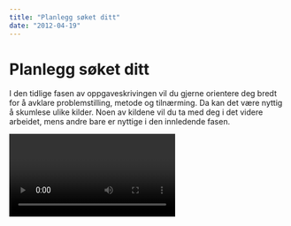 ```yaml
---
title: "Planlegg søket ditt"
date: "2012-04-19"
---
```


# Planlegg søket ditt 

I den tidlige fasen av oppgaveskrivingen vil du gjerne orientere deg bredt for å avklare problemstilling, metode og tilnærming. Da kan det være nyttig å skumlese ulike kilder. Noen av kildene vil du ta med deg i det videre arbeidet, mens andre bare er nyttige i den innledende fasen.

<Video id="KFbQV7If_ZY" title="Planlegg søket ditt" />

## Finn bakgrunnsinformasjon

*	Generelle oppslagsverk som _Store norske leksikon_ dekker et vidt spekter av emner og gir pekere til mer dyptgående kilder.
*	Fagspesifikke oppslagsverk (for eksempel _International Encyclopedia of the Social & Behavioral Sciences_) gir grundige innføringer. Forfatterne er eksperter på sine felt og har kartlagt den sentrale litteraturen i oversiktsartikler.
*	Lærebøker gir innføring i og henvisninger til kilder som går mer i dybden.
*	Gjennom  _Nasjonalbibliotekets digitale avistjeneste_ får du tilgang til den norske samfunnsdebatten. Nyhetsarkivet _PressReader_  gir deg tilgang til verdens ledende aviser og blader. Begge arkivene er tilgjengelige i de fleste bibliotek i Norge.
*	Offentlig informasjon, som utredninger, stortingsmeldinger og statistikk, ligger lett tilgjengelig på nettet. Se for eksempel _regjeringen.no_, _Statistisk sentralbyrå_,  _Verdensbanken_ og _Organisation for Economic Co-operation and Development (OECD)_.


## Finn faglitteratur

Når du har lest deg opp på emnet, og problemstillingen begynner å ta form, kreves det informasjon som går mer i dybden. Sensor og faglærer forventer at du bruker  [Vitenskapelige kilder](https://www.cristin.no/nvi-rapportering/rapporteringsinstruksen/#toc1) som grunnlag for oppgaven. I tillegg til fagbøker, er artikler i tidsskrifter med fagfellevurdering den viktigste inngangen til vitenskapelige kilder. At et tidsskrift er fagfellevurdert (engelsk: _peer reviewed_) vil si at artiklene blir vurdert og godkjent av andre forskere før publisering.

I denne modulen, "Planlegg søket ditt", tar vi først og fremst sikte på å gi deg en innføring i hvordan du ved planlegging og særskilte teknikker kan søke i akademiske søketjenester og databaser, men det finnes flere måter å finne faglitteratur. Du kan for eksempel:

+ Få tips fra veileder eller foreleser
+ Lete i referanselister til relevante artikler eller bokkapitler
+ Se på lister over hvem som har sitert relevante artikler/kapitler. Søkeverktøy som _Web of Science_ og _Google Scholar_ gir informasjon om siteringer
+ Søke i relevante tidsskrifter
+ Gjøre søk på forfattere du vet har publisert innenfor aktuell tematikk


## Valg av databaser

Gjennom fagbibliotekenes nettsider får du tilgang til databaser som dekker et bredt spekter av fagområder. En database er et elektronisk arkiv som inneholder ulike typer kilder. Noen databaser er tverrfaglige, mens andre dekker avgrensede fagområder. De fagspesifikke databasene gir bedre dekning av litteraturen på fagområdet enn de mer generelle databasene.

Gjør deg kjent med de databasene som er aktuelle for ditt emne. Husk at ingen databaser dekker alt; de overlapper og utfyller hverandre. Derfor er det viktig å søke i flere databaser for å få oversikt. Nedenfor finner du et utvalg tverrfaglige databaser som kan være et godt utgangspunkt for søk før du går videre til de fagspesifikke databasene:
*	_Oria_ er fagbibliotekenes søkeverktøy. Her finner du blant annet fagbøker, masteroppgaver, doktorgradsavhandlinger og tidsskriftsartikler.
*	_Google Scholar_ er den akademiske versjonen av _Google_. Den søker etter vitenskapelig litteratur fra ulike forlag og forskningsarkiv- og databaser. Kildene er av varierende kvalitet, så vær kildekritisk.
*	_Idunn_ dekker tidsskrifter som er utgitt på Universitetsforlaget, og er tilgjengelig i de fleste bibliotek i Norge.
*  _Web of Science_ er en internasjonal, tverrfaglig plattform for å finne forskningslitteratur, og den omfatter flere databaser. Den er tilgjengelig via de fleste fagbibliotek.

## Finn gode søkeord

Gode søkeord (eller søketermer) er nøkkelen til å finne den litteraturen du trenger. Bruk problemstillingen som utgangspunkt og identifiser de tematiske elementene. Når du har de tematiske elementene klart for deg, må du finne egnede søkeord. Husk å ta med synonymer; finnes det flere begreper som beskriver de tematiske elementene du er ute etter?

::: tip Tips 
For å unngå tilfeldig og usystematisk leting etter litteratur, kan det være lurt å sette opp en plan for søket. Det kan spare tid og sikre at alle de tematiske elementene i problemstillingen blir tatt med. Skriv ned hvilke søkeord du vil bruke, og hvordan du vil kombinere dem.
:::

#### Språk og terminologi

Bruk fagterminologi når du søker. Fagtermer kan finnes i ordbøker, lærebøker og fagartikler; les sammendrag og sjekk forfatternes egne emneord. Fagspesifikke databaser har en innebygd emneordsliste (tesaurus) over anerkjente fagtermer og oversikt over relaterte begreper. Oria gir treff både på norsk og engelsk, men vær oppmerksom på at du kan gå glipp av svært mange aktuelle dokumenter dersom du kun velger norske søkeord. Om du søker på norsk, gir bokmål flere treff en nynorsk. Internasjonale databaser krever at du søker på engelsk.

::: tip Tips 
+ Bruk fagterminologi
+ Merk at for hvert tematiske element kan det finnes mange synonymer eller relaterte begrep
+ [Ordbokene.no](https://ordbokene.no/) er en kvalitetssikret kilde som kan være til hjelp når du skal finne gode søkeord
:::

## Avgrensing av søk

Benytt søketjenestenes muligheter for å avgrense en lang treffliste. I de fleste tilfeller kan du avgrense på publiseringsår, språk, dokumenttyper og større emneområder. Men vær obs på at enhver avgrensing kan føre til at du mister viktig informasjon.

